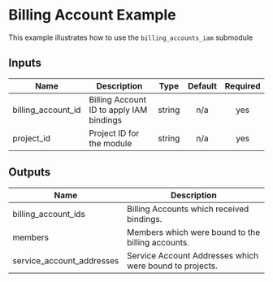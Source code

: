# Billing Account Example

This example illustrates how to use the `billing_accounts_iam` submodule

<!-- BEGINNING OF PRE-COMMIT-TERRAFORM DOCS HOOK -->
## Inputs

| Name | Description | Type | Default | Required |
|------|-------------|:----:|:-----:|:-----:|
| billing\_account\_id | Billing Account ID to apply IAM bindings | string | n/a | yes |
| project\_id | Project ID for the module | string | n/a | yes |

## Outputs

| Name | Description |
|------|-------------|
| billing\_account\_ids | Billing Accounts which received bindings. |
| members | Members which were bound to the billing accounts. |
| service\_account\_addresses | Service Account Addresses which were bound to projects. |

<!-- END OF PRE-COMMIT-TERRAFORM DOCS HOOK -->

